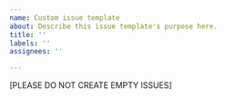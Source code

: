 ```yaml
---
name: Custom issue template
about: Describe this issue template's purpose here.
title: ''
labels: ''
assignees: ''

---
```


[PLEASE DO NOT CREATE EMPTY ISSUES]
